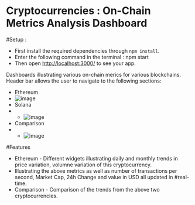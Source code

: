 
# Cryptocurrencies : On-Chain Metrics Analysis Dashboard

#Setup :
* First install the required dependencies through `npm install`.
* Enter the following command in the terminal : npm start
* Then open [http://localhost:3000/](http://localhost:3000/) to see your app.


Dashboards illustrating various on-chain merics for various blockchains. Header bar allows the user to navigate to the following sections:
* Ethereum 
* ![image](https://user-images.githubusercontent.com/54357950/146677394-3bc389c2-372e-4e49-b42e-dcd30638d0d0.png)
* Solana 
* * ![image](https://user-images.githubusercontent.com/54357950/146677494-a50ae0da-40a6-4a64-a37a-fc9a8d7e0236.png)
* Comparison 
* * ![image](https://user-images.githubusercontent.com/54357950/146677456-376e8b2d-2ab2-4b2e-b2bb-1ae443b62f47.png)

#Features
* Ethereum - Different widgets illustrating daily and monthly trends in price variation, volumne variation of this cryptocurrency.
* Illustrating the above metrics as well as number of transactions per second, Market Cap, 24h Change and value in USD all updated in #real-time.
* Comparison - Comparison of the trends from the above two cryptocurrencies.





